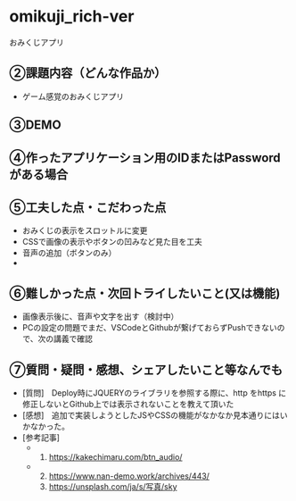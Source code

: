 # omikuji_rich-ver
おみくじアプリ

## ②課題内容（どんな作品か）

- ゲーム感覚のおみくじアプリ
  
## ③DEMO

## ④作ったアプリケーション用のIDまたはPasswordがある場合


## ⑤工夫した点・こだわった点
- おみくじの表示をスロットルに変更
- CSSで画像の表示やボタンの凹みなど見た目を工夫
- 音声の追加（ボタンのみ）
- 
## ⑥難しかった点・次回トライしたいこと(又は機能)
- 画像表示後に、音声や文字を出す（検討中）
- PCの設定の問題でまだ、VSCodeとGithubが繋げておらずPushできないので、次の講義で確認 

## ⑦質問・疑問・感想、シェアしたいこと等なんでも

- [質問]　Deploy時にJQUERYのライブラリを参照する際に、http をhttps に修正しないとGithub上では表示されないことを教えて頂いた
- [感想]　追加で実装しようとしたJSやCSSの機能がなかなか見本通りにはいかなかった。
- [参考記事]
  - 1. https://kakechimaru.com/btn_audio/
  - 2. https://www.nan-demo.work/archives/443/
    3. https://unsplash.com/ja/s/写真/sky
